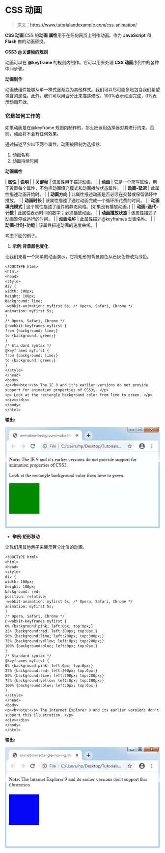 # CSS 动画

> 原文：<https://www.tutorialandexample.com/css-animation/>

**CSS 动画**:CSS 的**动画** **属性**用于在任何网页上制作动画。作为 **JavaScript** 和 **Flash** 做的动画替换。

**CSS3 @关键帧的规则**

动画可以在 **@keyframe** 的规则内制作。它可以用来处理 **CSS 动画**序列中的各种中间步骤。

**动画制作**

动画使组件能够从单一样式逐渐变为其他样式。我们可以尽可能多地包含我们希望包含的属性。此外，我们可以用百分比来描述修改。100%表示动画完成，0%表示动画开始。

### 它是如何工作的

如果动画是在@keyframe 规则内制作的，那么应该用选择器对其进行约束。否则，动画将不会有任何效果。

通过描述至少以下两个属性，动画被限制为选择器:

1.  动画名称
2.  动画持续时间

**动画属性**



| **属性** | **说明** |
| **关键帧** | 该属性用于描述动画。 |
| **动画** | 它是一个简写属性，用于设置每个属性，不包括动画填充模式和动画播放状态属性。 |
| **动画-延迟** | 此属性描述动画开始时。 |
| **动画方向** | 此属性描述动画是否必须在交替或保留循环中播放。 |
| **动画时长** | 该属性描述了通过动画完成一个循环所花费的时间。 |
| **动画填充模式** | 这个属性描述了组件的静态风格。(如果没有播放动画。) |
| **动画-迭代-计数** | 此属性表示时间的数字；必须播放动画。 |
| **动画播放状态** | 该属性描述了动画暂停或运行的时间。 |
| **动画名称** | 此属性描述@keyframes 动画名称。 |
| **动画-计时-功能** | 该属性描述动画的速度曲线。 |



考虑下面的例子。

1.  **示例:背景颜色变化**

让我们来看一个简单的动画演示，它将矩形的背景颜色从石灰色修改为绿色。

```
<!DOCTYPE html> 
<html> 
<head> 
<style>  
div { 
width: 100px; 
height: 100px; 
background: lime; 
-webkit-animation: myfirst 6s; /* Opera, Safari, Chrome */ 
animation: myfirst 5s; 
} 
/* Opera, Safari, Chrome */ 
@-webkit-keyframes myfirst { 
from {background: lime;} 
to {background: green;} 
} 
/* Standard syntax */ 
@keyframes myfirst { 
from {background: lime;} 
to {background: green;} 
} 
</style> 
</head> 
<body> 
<p><b>Note:</b> The IE 9 and it's earlier versions do not provide support for animation properties of CSS3\. </p> 
<p> Look at the rectangle background color from lime to green. </p>
<div></div> 
</body> 
</html> 
```

**输出:**

![CSS Animation](img/7c9dda046d718602c64bad806fd4ec6b.png)

*   **举例:矩形移动**

让我们用其他例子来展示百分比值的动画。

```
<!DOCTYPE html> 
<html> 
<head> 
<style>  
div { 
width: 100px; 
height: 100px; 
background: red; 
position: relative; 
-webkit-animation: myfirst 5s; /* Opera, Safari, Chrome */ 
animation: myfirst 5s; 
} 
/* Opera, Safari, Chrome */ 
@-webkit-keyframes myfirst { 
0% {background:pink; left:0px; top:0px;} 
25% {background:red; left:300px; top:0px;} 
50% {background:lime; left:200px; top:300px;} 
75% {background:yellow; left:0px; top:200px;} 
100% {background:blue; left:0px; top:0px;} 
} 
/* Standard syntax */ 
@keyframes myfirst { 
0% {background:pink; left:0px; top:0px;} 
25% {background:red; left:300px; top:0px;} 
50% {background:lime; left:300px; top:200px;} 
75% {background:yellow; left:0px; top:200px;} 
100% {background:blue; left:0px; top:0px;} 
} 
</style> 
</head> 
<body> 
<p><b>Note:</b> The Internet Explorer 9 and its earlier versions don't support this illustration. </p> 
<div></div> 
</body> 
</html> 
```

**输出:**

![CSS Animation](img/34c6c0ef3a510e9017844061c244de13.png)